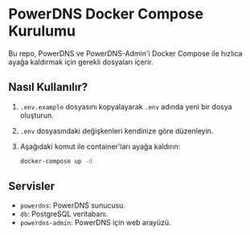 # PowerDNS Docker Compose Kurulumu

Bu repo, PowerDNS ve PowerDNS-Admin'i Docker Compose ile hızlıca ayağa kaldırmak için gerekli dosyaları içerir.

## Nasıl Kullanılır?

1.  `.env.example` dosyasını kopyalayarak `.env` adında yeni bir dosya oluşturun.
2.  `.env` dosyasındaki değişkenleri kendinize göre düzenleyin. 
3.  Aşağıdaki komut ile container'ları ayağa kaldırın:

    ```bash
    docker-compose up -d
    ```





## Servisler

-   `powerdns`: PowerDNS sunucusu.
-   `db`: PostgreSQL veritabanı.
-   `powerdns-admin`: PowerDNS için web arayüzü.


